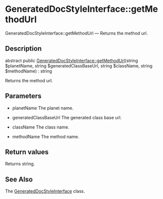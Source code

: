 GeneratedDocStyleInterface::getMethodUrl
================

GeneratedDocStyleInterface::getMethodUrl — Returns the method url.

Description
---------------


abstract public [GeneratedDocStyleInterface::getMethodUrl](https://github.com/lingtalfi/DocTools/blob/master/doc/api/DocTools/GeneratedDocStyle/GeneratedDocStyleInterface/getMethodUrl.md)(string $planetName, string $generatedClassBaseUrl, string $className, string $methodName) : string




Returns the method url.




Parameters
--------------


- planetName
    The planet name.

- generatedClassBaseUrl
    The generated class base url.

- className
    The class name.

- methodName
    The method name.


Return values
----------------

Returns string.









See Also
-----------

The [GeneratedDocStyleInterface](https://github.com/lingtalfi/DocTools/blob/master/doc/api/DocTools/GeneratedDocStyle/GeneratedDocStyleInterface.md) class.
